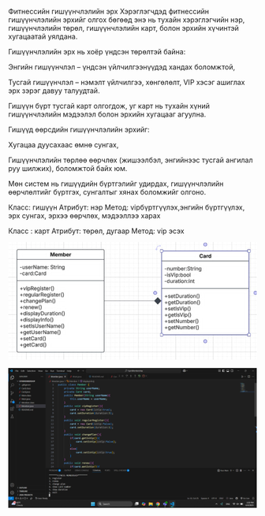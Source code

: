 Фитнессийн гишүүнчлэлийн эрх
Хэрэглэгчдэд фитнессийн гишүүнчлэлийн эрхийг олгох бөгөөд энэ нь тухайн хэрэглэгчийн нэр, гишүүнчлэлийн төрөл, гишүүнчлэлийн карт, болон эрхийн хүчинтэй хугацаатай уялдана.

Гишүүнчлэлийн эрх нь хоёр үндсэн төрөлтэй байна:

Энгийн гишүүнчлэл – үндсэн үйлчилгээнүүдэд хандах боломжтой,

Тусгай гишүүнчлэл – нэмэлт үйлчилгээ, хөнгөлөлт, VIP хэсэг ашиглах эрх зэрэг давуу талуудтай.

Гишүүн бүрт тусгай карт олгогдож, уг карт нь тухайн хүний гишүүнчлэлийн мэдээлэл болон эрхийн хугацааг агуулна.

Гишүүд өөрсдийн гишүүнчлэлийн эрхийг:

Хугацаа дуусахаас өмнө сунгах,

Гишүүнчлэлийн төрлөө өөрчлөх (жишээлбэл, энгийнээс тусгай ангилал руу шилжих),
боломжтой байх юм.

Мөн систем нь гишүүдийн бүртгэлийг удирдах, гишүүнчлэлийн өөрчлөлтийг бүртгэх, сунгалтыг хянах боломжийг олгоно.

Класс: гишүүн 
Атрибут: нэр
Метод: vipбүртгүүлэх,энгийн бүртгүүлэх, эрх сунгах, эрхээ өөрчлөх, мэдээллээ харах 

Класс : карт
Атрибут: төрөл, дугаар 
Метод: vip эсэх 

![alt text](download.jpg)

![alt text](<Screenshot (39).png>)
